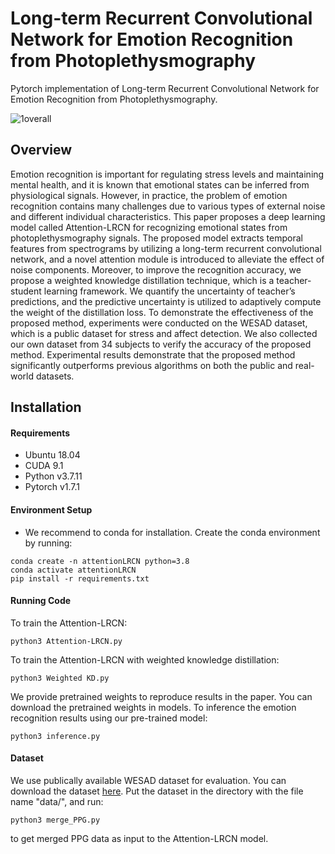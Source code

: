 # Long-term Recurrent Convolutional Network for Emotion Recognition from Photoplethysmography

Pytorch implementation of Long-term Recurrent Convolutional Network for Emotion Recognition from Photoplethysmography.

![1overall](https://user-images.githubusercontent.com/68531659/203210068-6b9254ca-5819-4361-8ee3-c8ec6cdd5d6e.jpg)

## Overview
Emotion recognition is important for regulating stress levels and maintaining mental health, and it is known that emotional states can be inferred from physiological signals.
However, in practice, the problem of emotion recognition contains many challenges due to various types of external noise and different individual characteristics.
This paper proposes a deep learning model called Attention-LRCN for recognizing emotional states from photoplethysmography signals.
The proposed model extracts temporal features from spectrograms by utilizing a long-term recurrent convolutional network, and a novel attention module is introduced to alleviate the effect of noise components.
Moreover, to improve the recognition accuracy, we propose a weighted knowledge distillation technique, which is a teacher-student learning framework.
We quantify the uncertainty of teacher’s predictions, and the predictive uncertainty is utilized to adaptively compute the weight of the distillation loss.
To demonstrate the effectiveness of the proposed method, experiments were conducted on the WESAD dataset, which is a public dataset for stress and affect detection.
We also collected our own dataset from 34 subjects to verify the accuracy of the proposed method.
Experimental results demonstrate that the proposed method significantly outperforms previous algorithms on both the public and real-world datasets.

## Installation
#### Requirements
- Ubuntu 18.04
- CUDA 9.1
- Python v3.7.11
- Pytorch v1.7.1

#### Environment Setup
- We recommend to conda for installation. Create the conda environment by running:
```
conda create -n attentionLRCN python=3.8
conda activate attentionLRCN
pip install -r requirements.txt
```

#### Running Code
To train the Attention-LRCN:
```
python3 Attention-LRCN.py 
```

To train the Attention-LRCN with weighted knowledge distillation:
```
python3 Weighted KD.py
```

We provide pretrained weights to reproduce results in the paper. You can download the pretrained weights in models.
To inference the emotion recognition results using our pre-trained model:
```
python3 inference.py
```
#### Dataset
We use publically available WESAD dataset for evaluation. You can download the dataset [here](https://archive.ics.uci.edu/ml/datasets/WESAD+%28Wearable+Stress+and+Affect+Detection%29).
Put the dataset in the directory with the file name "data/", and run:
```
python3 merge_PPG.py
``` 
to get merged PPG data as input to the Attention-LRCN model.
